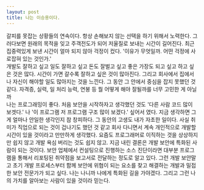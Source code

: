 ```yaml
---
layout: post
title: 나는 이승용이다.
---
```


갈피를 못잡는 상황들의 연속이다. 항상 손해보지 않는 선택을 하기 위해서 노력한다. 그러다보면 원래의 목적을 잊고 주객전도가 되어 저울질로 보내는 시간이 길어진다. 
최근 집중력있게 보낸 시간이 얼마 되지 않아 걱정이 컸다. \'이유가 무엇일까. 어떤 걱정에 사로잡혀 있는 것인가.\' <br>
개발도 잘하고 싶고 일도 잘하고 싶고 돈도 잘벌고 싶고 좋은 가장도 되고 싶고 하고 싶은 것은 많다. 시간이 가면 갈수록 잘하고 싶은 것이 많아진다. 그리고 회사에서 집에서
나 자신이 해야할 일도 많아지는 것을 느낀다. 그 동안 그 안에서 중심을 잡지 못했던 것 같다. 자격증, 실력, 일 처리 능력, 연봉 등 뭘 어떻게 해야 잘될까를 너무 고민한 게 
아닐까<br>
나는 프로그래밍이 좋다. 처음 보안을 시작하자고 생각했던 것도 \'다른 사람 코드 많이 보겟다.\' 나 \'이 프로그램 저 프로그램 구조 많이 보겠다.\' 싶어서 였다. 지금 생각하면
그게 얼마나 안일한 생각인지 참 창피하다. 그 동안의 고생도 내가 자초한 일이다. 사실 취미가 직업으로 되는 것이 겁나기도 했던 것 같고 회사 다니면서 계속 개인적으로 개발할
시간이 있을 것이라고 만만하게 생각했다. 요즘도 프로그래머로 이직하는 것을 상상하지만 쉽지 않고 개발 욕심 버리는 것도 쉽지 않고. 지금 내린 결론은 개발 보안에 특화된 사람이 
되는 것이다. 보안 업체에서 컨설팅으로 진행하는 소스 진단이라면 대부분 프로그램을 통해서 리포팅된 취약점을 보고서로 전달하는 정도로 알고 있다. 그런 개발 보안말고 초기 개발 
프로세스부터 함께 보안에 위협이 되는 요소를 찾고 해결하는 개발과 밀접한 보안 전문가가 되고 싶다. 나는 나니까 나에게 특화된 길을 가야겠다. 그리고 그런 나의 가치를 알아보는
사람이 있을 것이라 믿는다.
